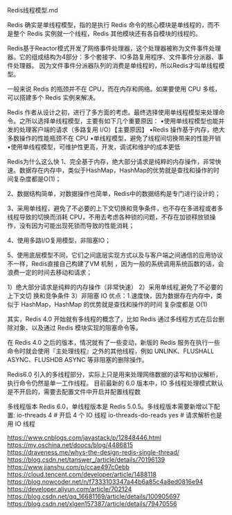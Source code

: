 Redis线程模型.md

Redis 确实是单线程模型，指的是执行 Redis 命令的核心模块是单线程的，而不是整个 Redis 实例就一个线程，Redis 其他模块还有各自模块的线程的。

Redis基于Reactor模式开发了网络事件处理器，这个处理器被称为文件事件处理器。它的组成结构为4部分：多个套接字、IO多路复用程序、文件事件分派器、事件处理器。
因为文件事件分派器队列的消费是单线程的，所以Redis才叫单线程模型。



一般来说 Redis 的瓶颈并不在 CPU，而在内存和网络。如果要使用 CPU 多核，可以搭建多个 Redis 实例来解决。




Redis 作者从设计之初，进行了多方面的考虑。最终选择使用单线程模型来处理命令。之所以选择单线程模型，主要有如下几个重要原因：
•使用单线程模型也能并发的处理客户端的请求（多路复用 I/O）【主要原因】
•Redis 操作基于内存，绝大多数操作的性能瓶颈不在 CPU
•单线程模型，避免了线程间切换带来的性能开销
•使用单线程模型，可维护性更高，开发，调试和维护的成本更低




Redis为什么这么快
1、完全基于内存，绝大部分请求是纯粹的内存操作，非常快速。数据存在内存中，类似于HashMap，HashMap的优势就是查找和操作的时间复杂度都是O(1)；

2、数据结构简单，对数据操作也简单，Redis中的数据结构是专门进行设计的；

3、采用单线程，避免了不必要的上下文切换和竞争条件，也不存在多进程或者多线程导致的切换而消耗 CPU，不用去考虑各种锁的问题，不存在加锁释放锁操作，没有因为可能出现死锁而导致的性能消耗；

4、使用多路I/O复用模型，非阻塞IO；

5、使用底层模型不同，它们之间底层实现方式以及与客户端之间通信的应用协议不一样，Redis直接自己构建了VM 机制 ，因为一般的系统调用系统函数的话，会浪费一定的时间去移动和请求；



 1）绝大部分请求是纯粹的内存操作（非常快速）
 2）采用单线程,避免了不必要的上下文切 换和竞争条件 
 3）非阻塞 IO 优点：1.速度快，因为数据存在内存中，类似于 HashMap，HashMap 的优势就是查找和操作的时间 复杂度都是 O(1)




其实，Redis 4.0 开始就有多线程的概念了，比如 Redis 通过多线程方式在后台删除对象、以及通过 Redis 模块实现的阻塞命令等。

在 Redis 4.0 之后的版本，情况就有了一些变动，新版的 Redis 服务在执行一些命令时就会使用『主处理线程』之外的其他线程，例如 UNLINK、FLUSHALL ASYNC、FLUSHDB ASYNC 等非阻塞的删除操作。

Redis6.0 引入的多线程部分，实际上只是用来处理网络数据的读写和协议解析，执行命令仍然是单一工作线程。
目前最新的 6.0 版本中，IO 多线程处理模式默认是不开启的，需要去配置文件中开启并配置线程数

多线程版本 Redis 6.0，单线程版本是 Redis 5.0.5。多线程版本需要新增以下配置:
io-threads 4 # 开启 4 个 IO 线程
io-threads-do-reads yes # 请求解析也是用 IO 线程




https://www.cnblogs.com/javastack/p/12848446.html  
https://my.oschina.net/doocs/blog/4486815  
https://draveness.me/whys-the-design-redis-single-thread/  
https://blog.csdn.net/tanswer_/article/details/70196139  
https://www.jianshu.com/p/ccae497c0ebb  
https://cloud.tencent.com/developer/article/1488118  
https://blog.nowcoder.net/n/f7333103347a44b6a85c4a8ed0816e94  
https://developer.aliyun.com/article/702124  
https://blog.csdn.net/qq_16681169/article/details/100905697  
https://blog.csdn.net/xlgen157387/article/details/79470556  
